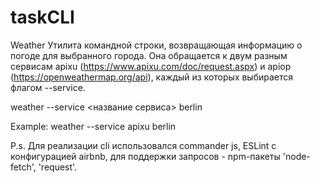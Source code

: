 # taskCLI

Weather
Утилита командной строки, возвращающая информацию о погоде для выбранного города.
Она обращается к двум разным сервисам apixu (https://www.apixu.com/doc/request.aspx) и apiop (https://openweathermap.org/api), каждый из которых выбирается флагом --service.

weather --service <название сервиса> berlin

Example: weather --service apixu berlin

P.s. Для реализации cli использовался commander js, ESLint с конфигурацией airbnb, для поддержки запросов - npm-пакеты 'node-fetch', 'request'.
